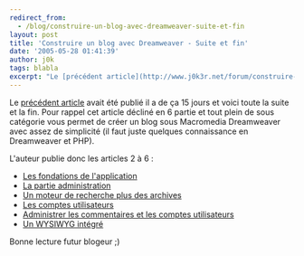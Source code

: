 ```yaml
---
redirect_from:
  - /blog/construire-un-blog-avec-dreamweaver-suite-et-fin
layout: post
title: 'Construire un blog avec Dreamweaver - Suite et fin'
date: '2005-05-28 01:41:39'
author: j0k
tags: blabla
excerpt: "Le [précédent article](http://www.j0k3r.net/forum/construire-un-blog-avec-dreamweaver-1ere-partie-454.htm) avait été publié il a de ça 15 jours et voici toute la suite et la fin.     \nPour rappel cet article décliné en 6 partie et tout plein de sous catégorie vous permet de créer un blog sous Macromedia Dreamweaver avec assez de simplicité (il faut juste      …"
---
```


Le [précédent article](http://www.j0k3r.net/forum/construire-un-blog-avec-dreamweaver-1ere-partie-454.htm) avait été publié il a de ça 15 jours et voici toute la suite et la fin.
Pour rappel cet article décliné en 6 partie et tout plein de sous catégorie vous permet de créer un blog sous Macromedia Dreamweaver avec assez de simplicité (il faut juste quelques connaissance en Dreamweaver et PHP).

L'auteur publie donc les articles 2 à 6 :

* [Les fondations de l'application](http://macromedia.com/devnet/mx/dreamweaver/articles/php_blog1.html)
* [La partie administration](http://macromedia.com/devnet/mx/dreamweaver/articles/php_blog2.html)
* [Un moteur de recherche plus des archives](http://macromedia.com/devnet/mx/dreamweaver/articles/php_blog3.html)
* [Les comptes utilisateurs](http://macromedia.com/devnet/mx/dreamweaver/articles/php_blog4.html)
* [Administrer les commentaires et les comptes utilisateurs](http://macromedia.com/devnet/mx/dreamweaver/articles/php_blog5.html)
* [Un WYSIWYG intégré](http://macromedia.com/devnet/mx/dreamweaver/articles/php_blog6.html)

Bonne lecture futur blogeur ;)
